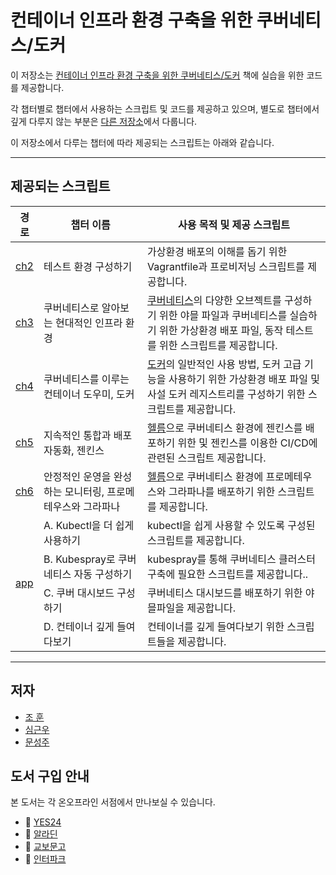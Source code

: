 # 컨테이너 인프라 환경 구축을 위한 쿠버네티스/도커
이 저장소는 [컨테이너 인프라 환경 구축을 위한 쿠버네티스/도커](https://www.gilbut.co.kr/book/view?bookcode=TBD) 책에 실습을 위한 코드를 제공합니다.

각 챕터별로 챕터에서 사용하는 스크립트 및 코드를 제공하고 있으며, 별도로 챕터에서 깊게 다루지 않는 부분은 [다른 저장소](https://github.com/iac-source)에서 다룹니다.

이 저장소에서 다루는 챕터에 따라 제공되는 스크립트는 아래와 같습니다.

***

## 제공되는 스크립트
<table>
    <thead>
        <tr>
            <th>경로</th>
            <th>챕터 이름</th>
            <th>사용 목적 및 제공 스크립트</th>
        </tr>
    </thead>
    <tbody>
    <tr>
        <td><a href="https://github.com/sysnet4admin/_Book_k8sInfra/tree/main/ch2">ch2</a></td>
        <td>테스트 환경 구성하기</td>
        <td>가상환경 배포의 이해를 돕기 위한 Vagrantfile과 프로비저닝 스크립트를 제공합니다.</td>
    </tr>
    <tr>
        <td><a href="https://github.com/sysnet4admin/_Book_k8sInfra/tree/main/ch3">ch3</a></td>
        <td>쿠버네티스로 알아보는 현대적인 인프라 환경</td>
        <td><a href="https://kubernetes.io">쿠버네티스</a>의 다양한 오브젝트를 구성하기 위한 야믈 파일과 쿠버네티스를 실습하기 위한 가상환경 배포 파일, 동작 테스트를 위한 스크립트를 제공합니다.</td>
    </tr>
    <tr>
        <td><a href="https://github.com/sysnet4admin/_Book_k8sInfra/tree/main/ch4">ch4</a></td>
        <td>쿠버네티스를 이루는 컨테이너 도우미, 도커</td>
        <td><a href="https://docker.com">도커</a>의 일반적인 사용 방법, 도커 고급 기능을 사용하기 위한 가상환경 배포 파일 및 사설 도커 레지스트리를 구성하기 위한 스크립트를 제공합니다.</td>
    </tr>
    <tr>
        <td><a href="https://github.com/sysnet4admin/_Book_k8sInfra/tree/main/ch5">ch5</a></td>
        <td>지속적인 통합과 배포 자동화, 젠킨스</td>
        <td><a href="https://helm.sh">헬름</a>으로 쿠버네티스 환경에 젠킨스를 배포하기 위한 및 젠킨스를 이용한 CI/CD에 관련된 스크립트 제공합니다.</td>
    </tr>
    <tr>
        <td><a href="https://github.com/sysnet4admin/_Book_k8sInfra/tree/main/ch6">ch6</a></td>
        <td>안정적인 운영을 완성하는 모니터링, 프로메테우스와 그라파나</td>
        <td><a href="https://helm.sh">헬름</a>으로 쿠버네티스 환경에 프로메테우스와 그라파나를 배포하기 위한 스크립트를 제공합니다.</td>
    </tr>
    <tr>
        <td rowspan="4"><a href="https://github.com/sysnet4admin/_Book_k8sInfra/tree/main/app">app</a></td>
        <td>A. Kubectl을 더 쉽게 사용하기</td>
        <td>kubectl을 쉽게 사용할 수 있도록 구성된 스크립트를 제공합니다.</td>
    </tr>
    <tr>
        <td>B. Kubespray로 쿠버네티스 자동 구성하기</td>
        <td>kubespray를 통해 쿠버네티스 클러스터 구축에 필요한 스크립트를 제공합니다..</td>
    </tr>
    <tr>
        <td>C. 쿠버 대시보드 구성하기</td>
        <td>쿠버네티스 대시보드를 배포하기 위한 야믈파일을 제공합니다.</td>
    </tr>
    <tr>
        <td>D. 컨테이너 깊게 들여다보기</td>
        <td>컨테이너를 깊게 들여다보기 위한 스크립트들을 제공합니다.</td>
    </tr>
   </tbody>
</table>

***

## 저자
- [조 훈](https://github.com/sysnet4admin)
- [심근우](https://github.com/gnu-gnu)
- [문성주](https://github.com/seongjumoon)

## 도서 구입 안내
본 도서는 각 온오프라인 서점에서 만나보실 수 있습니다.
- 📍 [YES24](https://bit.ly/3iq4L5W)
- 📍 [알라딘](https://bit.ly/3cpo37M)
- 📍 [교보문고](https://bit.ly/3g1dsC7)
- 📍 [인터파크](https://bit.ly/3pydepi)
